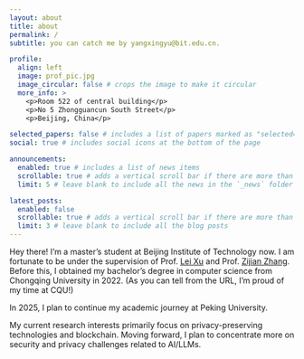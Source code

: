 ```yaml
---
layout: about
title: about
permalink: /
subtitle: you can catch me by yangxingyu@bit.edu.cn.

profile:
  align: left
  image: prof_pic.jpg
  image_circular: false # crops the image to make it circular
  more_info: >
    <p>Room 522 of central building</p>
    <p>No 5 Zhongguancun South Street</p>
    <p>Beijing, China</p>

selected_papers: false # includes a list of papers marked as "selected={true}"
social: true # includes social icons at the bottom of the page

announcements:
  enabled: true # includes a list of news items
  scrollable: true # adds a vertical scroll bar if there are more than 3 news items
  limit: 5 # leave blank to include all the news in the `_news` folder

latest_posts:
  enabled: false
  scrollable: true # adds a vertical scroll bar if there are more than 3 new posts items
  limit: 3 # leave blank to include all the blog posts
---
```


Hey there! I’m a master’s student at Beijing Institute of Technology now. I am fortunate to be under the supervision of  Prof. [Lei Xu](https://cst.bit.edu.cn/szdw/jsml/bssds/933e7aef6944466b8ff08a4586b34599.htm) and Prof. [Zijian Zhang](https://cst.bit.edu.cn/szdw/jsml/bssds/cea4904e7e274a07a460f93c917a0216.htm). Before this, I obtained my bachelor’s degree in computer science from Chongqing University in 2022. (As you can tell from the URL, I’m proud of my time at CQU!) 

In 2025, I plan to continue my academic journey at Peking University.

My current research interests primarily focus on privacy-preserving technologies and blockchain. Moving forward, I plan to concentrate more on security and privacy challenges related to AI/LLMs.
